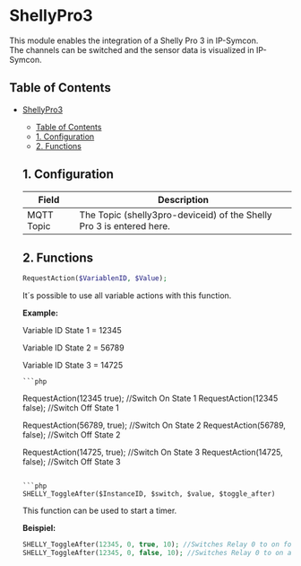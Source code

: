 # ShellyPro3
   This module enables the integration of a Shelly Pro 3 in IP-Symcon.\
   The channels can be switched and the sensor data is visualized in IP-Symcon.   
    
   ## Table of Contents
- [ShellyPro3](#shellypro3)
  - [Table of Contents](#table-of-contents)
  - [1. Configuration](#1-configuration)
  - [2. Functions](#2-functions)
   
   ## 1. Configuration
   
   Field        | Description
   ------------ | -------------
   MQTT Topic   | The Topic (shelly3pro-deviceid) of the Shelly Pro 3 is entered here.
   
   ## 2. Functions

   ```php
   RequestAction($VariablenID, $Value);
   ```
   It´s possible to use all variable actions with this function.
   
   **Example:**

   Variable ID State 1 = 12345
   
   Variable ID State 2 = 56789
   
   Variable ID State 3 = 14725

      ```php
   RequestAction(12345 true); //Switch On State 1
   RequestAction(12345 false); //Switch Off State 1
   
   RequestAction(56789, true); //Switch On State 2
   RequestAction(56789, false); //Switch Off State 2
   
   RequestAction(14725, true); //Switch On State 3
   RequestAction(14725, false); //Switch Off State 3
   ```

   ```php
   SHELLY_ToggleAfter($InstanceID, $switch, $value, $toggle_after)
   ```
   This function can be used to start a timer.

   **Beispiel:**

   ```php
   SHELLY_ToggleAfter(12345, 0, true, 10); //Switches Relay 0 to on for 10 seconds.
   SHELLY_ToggleAfter(12345, 0, false, 10); //Switches Relay 0 to on after 10 seconds.